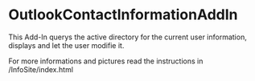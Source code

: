 OutlookContactInformationAddIn
==============================

This Add-In querys the active directory for the current user information, displays and let the user modifie it.

For more informations and pictures read the instructions in /InfoSite/index.html